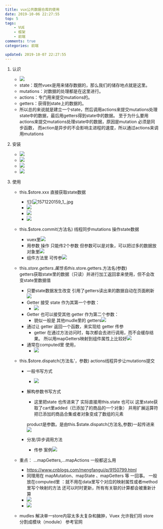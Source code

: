 ```yaml
---
title: vux公共数据仓库的使用
date: 2019-10-06 22:27:55
top: 5
tags:
    - VUE
    - 框架
    - 前端
comments: true
categories: 前端

updated: 2019-10-07 22:27:55
---
```




1. 认识

   - ![](https://i.loli.net/2019/10/16/JMcBHr2ZzLRmbAX.png)
   - state：既然vuex是用来储存数据的，那么我们的储存地点就是这里。
   - mutations：对数据的处理都是在这里进行。
   - actions：专门用来提交mutations的。
   - getters：获得到state上的数据的。
   - 所以总的来说就是建立一个state，然后调用actions来提交mutations处理state中的数据，最后用getters得到state中的数据。
     至于为什么要用actions来提交mutations处理state中的数据，原因是mutation 必须是同步函数，
     而action是异步的不会影响主进程的速度，所以通过actions来调用mutations

2. 安装

   - ![](https://i.loli.net/2019/10/16/wHWDnAYPFQup9SJ.png)
   - ![](https://i.loli.net/2019/10/16/aZVKnJfIMr9mb6A.png)
   - ![](https://i.loli.net/2019/10/16/MWPpXhOTl5ZryRD.png)
   - ![](https://i.loli.net/2019/10/16/xMq7tA4BI8dNWKm.png)

3. 使用

   - this.$store.xxx                        直接获取state数据

     - ![](![1571220159_1_.jpg](https://i.loli.net/2019/10/16/wWsqVHASQ3bc1Gv.png)
     - ![](https://i.loli.net/2019/10/16/sN9aKbRi46IEYQ2.png)
     - ![](https://i.loli.net/2019/10/16/8ezvx6RZWIDfCoQ.png)
     - ![](https://i.loli.net/2019/10/16/W3AKECFRy2JvHpY.png)

   - this.$store.commit(方法名)     线程同步mutations 操作state数据

     - vuex里![](https://i.loli.net/2019/10/16/rvUq96YfIA3dNzZ.png)
     - 用参数 操作
       只能传2个参数
       但参数可以是对象，可以把过多的数据放对象里![](https://i.loli.net/2019/10/16/jSvJR6ZA3mQa1ox.png)
     - 组件方法里   可传参![](https://i.loli.net/2019/10/16/ArnFGlqiM1V5S3K.png)

   - this.$store.getters.属性名            this.$store.getters.方法名(参数)   
     getters获取state里的数据（只读）并进行加工返回拿来使用，但不会改变state里数据值

     - 只要state数据发生改变 引用了getters读出来的数据自动在页面刷新![](https://i.loli.net/2019/10/16/QvXaEcjeVh52fL8.png)
     - Getter 接受 state 作为其第一个参数：
       - ![](https://i.loli.net/2019/10/16/yBATbCDnIUEFkW6.png)
     - Getter 也可以接受其他 getter 作为第二个参数：
       - 貌似一般是 其他mudle里的 getters![](https://i.loli.net/2019/10/16/sN3C5mBrUnGEOd7.png)
     - 通过让 getter 返回一个函数，来实现给 getter 传参
       - getter 在通过方法访问时，每次都会去进行调用，而不会缓存结果。
         所以用mapGetters映射到组件属性上比较好![](https://i.loli.net/2019/10/16/irS9NYUnTj1tc2b.png)
     - 通常在computed里 使用，
       - ![](https://i.loli.net/2019/10/16/bgSr2Ak5pfajhCu.png)

   - this.$store.dispatch(方法名'，参数)      actions线程异步让mutations提交

     - 一般书写方式

       - ![](https://i.loli.net/2019/10/16/bzjsyYtaV5fXliL.png)

     - 解构参数书写方式

       -   这里把state 也传进来了  实际直接用this.state 也可以
         这里state获取了cart里added（已添加了的商品的一个对象）
         并用扩展运算符 把已添加的商品合集或者对象变成了数组的元素

         product是参数。是由this.$state.dispatch(方法名,参数)一起传进来  ![](https://i.loli.net/2019/10/16/gRYcv7emNTw6yxP.png)

     

     - 分发/异步调用方法
       - 传参  案例![](https://i.loli.net/2019/10/16/l7eMivoOTquZYfF.png)

   - 重点：  ...mapGetters,...mapActions        一般都这么用

     - https://www.cnblogs.com/mengfangui/p/9150799.html
     - 同理用在 mapMutation、mapState 、mapGetters 等 一回事。
       一般放在computed里 ：就不用在data里写个对应的映射属性或者method里写个映射的方法
       还可以时时更新，所有有关联的计算都会被重新计算
     - ![](https://i.loli.net/2019/10/16/hfmZJbyBx316TGN.png)
     - ![](https://i.loli.net/2019/10/16/Q7qnPDgafiBMNEZ.png)

   - mudles 解决单一store内容太多太复杂和臃肿，Vuex 允许我们将 store 分割成模块（module）  参考官网

   

   